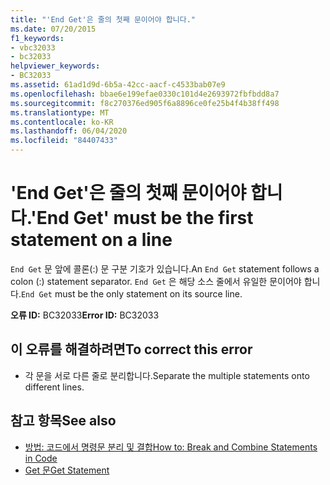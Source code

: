 ```yaml
---
title: "'End Get'은 줄의 첫째 문이어야 합니다."
ms.date: 07/20/2015
f1_keywords:
- vbc32033
- bc32033
helpviewer_keywords:
- BC32033
ms.assetid: 61ad1d9d-6b5a-42cc-aacf-c4533bab07e9
ms.openlocfilehash: bbae6e199efae0330c101d4e2693972fbfbdd8a7
ms.sourcegitcommit: f8c270376ed905f6a8896ce0fe25b4f4b38ff498
ms.translationtype: MT
ms.contentlocale: ko-KR
ms.lasthandoff: 06/04/2020
ms.locfileid: "84407433"
---
```

# <a name="end-get-must-be-the-first-statement-on-a-line"></a><span data-ttu-id="192be-102">'End Get'은 줄의 첫째 문이어야 합니다.</span><span class="sxs-lookup"><span data-stu-id="192be-102">'End Get' must be the first statement on a line</span></span>
<span data-ttu-id="192be-103">`End Get` 문 앞에 콜론(:) 문 구분 기호가 있습니다.</span><span class="sxs-lookup"><span data-stu-id="192be-103">An `End Get` statement follows a colon (:) statement separator.</span></span> <span data-ttu-id="192be-104">`End Get` 은 해당 소스 줄에서 유일한 문이어야 합니다.</span><span class="sxs-lookup"><span data-stu-id="192be-104">`End Get` must be the only statement on its source line.</span></span>  
  
 <span data-ttu-id="192be-105">**오류 ID:** BC32033</span><span class="sxs-lookup"><span data-stu-id="192be-105">**Error ID:** BC32033</span></span>  
  
## <a name="to-correct-this-error"></a><span data-ttu-id="192be-106">이 오류를 해결하려면</span><span class="sxs-lookup"><span data-stu-id="192be-106">To correct this error</span></span>  
  
- <span data-ttu-id="192be-107">각 문을 서로 다른 줄로 분리합니다.</span><span class="sxs-lookup"><span data-stu-id="192be-107">Separate the multiple statements onto different lines.</span></span>  
  
## <a name="see-also"></a><span data-ttu-id="192be-108">참고 항목</span><span class="sxs-lookup"><span data-stu-id="192be-108">See also</span></span>

- [<span data-ttu-id="192be-109">방법: 코드에서 명령문 분리 및 결합</span><span class="sxs-lookup"><span data-stu-id="192be-109">How to: Break and Combine Statements in Code</span></span>](../programming-guide/program-structure/how-to-break-and-combine-statements-in-code.md)
- [<span data-ttu-id="192be-110">Get 문</span><span class="sxs-lookup"><span data-stu-id="192be-110">Get Statement</span></span>](../language-reference/statements/get-statement.md)
